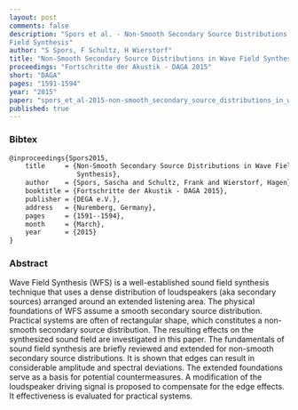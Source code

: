 ```yaml
---
layout: post
comments: false
description: "Spors et al. - Non-Smooth Secondary Source Distributions in Wave
Field Synthesis"
author: "S Spors, F Schultz, H Wierstorf"
title: "Non-Smooth Secondary Source Distributions in Wave Field Synthesis"
proceedings: "Fortschritte der Akustik - DAGA 2015"
short: "DAGA"
pages: "1591-1594"
year: "2015"
paper: "spors_et_al-2015-non-smooth_secondary_source_distributions_in_wfs.pdf"
published: true
---
```


### Bibtex

```latex
@inproceedings{Spors2015,
    title     = {Non-Smooth Secondary Source Distributions in Wave Field
                 Synthesis},
    author    = {Spors, Sascha and Schultz, Frank and Wierstorf, Hagen},
    booktitle = {Fortschritte der Akustik - DAGA 2015},
    publisher = {DEGA e.V.},
    address   = {Nuremberg, Germany},
    pages     = {1591--1594},
    month     = {March},
    year      = {2015}
}
```

### Abstract

Wave Field Synthesis (WFS) is a well-established sound field synthesis technique
that uses a dense distribution of loudspeakers (aka secondary sources) arranged
around an extended listening area. The physical foundations of WFS assume a
smooth secondary source distribution. Practical systems are often of rectangular
shape, which constitutes a non-smooth secondary source distribution. The
resulting effects on the synthesized sound field are investigated in this paper.
The fundamentals of sound field synthesis are briefly reviewed and extended for
non-smooth secondary source distributions. It is shown that edges can result in
considerable amplitude and spectral deviations. The extended foundations serve
as a basis for potential countermeasures. A modification of the loudspeaker
driving signal is proposed to compensate for the edge effects. It effectiveness
is evaluated for practical systems.

